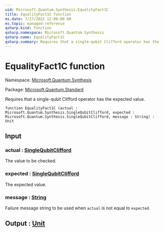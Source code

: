 ```yaml
---
uid: Microsoft.Quantum.Synthesis.EqualityFact1C
title: EqualityFact1C function
ms.date: 7/27/2022 12:00:00 AM
ms.topic: managed-reference
qsharp.kind: function
qsharp.namespace: Microsoft.Quantum.Synthesis
qsharp.name: EqualityFact1C
qsharp.summary: Requires that a single-qubit Clifford operator has the expected value.
---
```


# EqualityFact1C function

Namespace: [Microsoft.Quantum.Synthesis](xref:Microsoft.Quantum.Synthesis)

Package: [Microsoft.Quantum.Standard](https://nuget.org/packages/Microsoft.Quantum.Standard)


Requires that a single-qubit Clifford operator has the expected value.

```qsharp
function EqualityFact1C (actual : Microsoft.Quantum.Synthesis.SingleQubitClifford, expected : Microsoft.Quantum.Synthesis.SingleQubitClifford, message : String) : Unit
```


## Input

### actual : [SingleQubitClifford](xref:Microsoft.Quantum.Synthesis.SingleQubitClifford)

The value to be checked.


### expected : [SingleQubitClifford](xref:Microsoft.Quantum.Synthesis.SingleQubitClifford)

The expected value.


### message : [String](xref:microsoft.quantum.qsharp.valueliterals#string-literals)

Failure message string to be used when `actual` is not equal to `expected`.



## Output : [Unit](xref:microsoft.quantum.qsharp.valueliterals#unit-literal)

